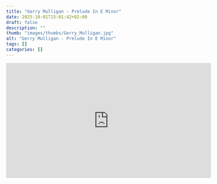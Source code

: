 ```yaml
---
title: "Gerry Mulligan - Prelude In E Minor"
date: 2025-10-01T15:01:42+02:00
draft: false
description: ""
thumb: "images/thumbs/Gerry_Mulligan.jpg"
alt: "Gerry Mulligan - Prelude In E Minor"
tags: []
categories: []
---
```


<iframe width="560" height="315" src="https://www.youtube.com/embed/4ntWWtCmZ2E?si=xrERMBsfyl_UIWGP" title="YouTube video player" frameborder="0" allow="accelerometer; autoplay; clipboard-write; encrypted-media; gyroscope; picture-in-picture; web-share" referrerpolicy="strict-origin-when-cross-origin" allowfullscreen></iframe>
